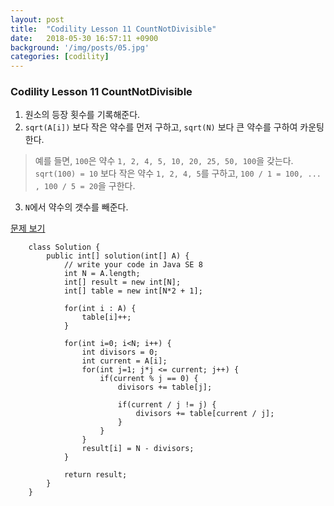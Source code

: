 ```yaml
---
layout: post
title:  "Codility Lesson 11 CountNotDivisible"
date:   2018-05-30 16:57:11 +0900
background: '/img/posts/05.jpg'
categories: [codility]
---
```


### Codility Lesson 11 CountNotDivisible
1. 원소의 등장 횟수를 기록해준다.
2. `sqrt(A[i])` 보다 작은 약수를 먼저 구하고, `sqrt(N)` 보다 큰 약수를 구하여 카운팅한다.
> 예를 들면, `100`은 약수 `1, 2, 4, 5, 10, 20, 25, 50, 100`을 갖는다.
> `sqrt(100) = 10` 보다 작은 약수 `1, 2, 4, 5`를 구하고, `100 / 1 = 100, ... , 100 / 5 = 20`을 구한다.
3. `N`에서 약수의 갯수를 빼준다.

[문제 보기](https://app.codility.com/programmers/lessons/11-sieve_of_eratosthenes/count_non_divisible/)

~~~
    class Solution {
        public int[] solution(int[] A) {
            // write your code in Java SE 8
            int N = A.length;
            int[] result = new int[N];
            int[] table = new int[N*2 + 1];
            
            for(int i : A) {
                table[i]++;
            }
            
            for(int i=0; i<N; i++) {
                int divisors = 0;
                int current = A[i];
                for(int j=1; j*j <= current; j++) {
                    if(current % j == 0) {
                        divisors += table[j];
                        
                        if(current / j != j) {
                            divisors += table[current / j];
                        }
                    }
                }
                result[i] = N - divisors;
            }
            
            return result;
        }
    }
~~~
